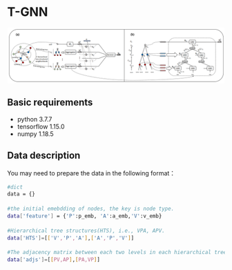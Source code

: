 # T-GNN

![](https://github.com/joe817/img/blob/master/TGNN.png)

## Basic requirements

* python 3.7.7
* tensorflow 1.15.0
* numpy 1.18.5

## Data description

You may need to prepare the data in the following format：

```bash
#dict
data = {} 

#the initial emebdding of nodes, the key is node type.
data['feature'] = {'P':p_emb, 'A':a_emb,'V':v_emb} 

#Hierarchical tree structures(HTS), i.e., VPA, APV.
data['HTS']=[['V','P','A'],['A','P','V']]

#The adjacency matrix between each two levels in each hierarchical tree
data['adjs']=[[PV,AP],[PA,VP]]
```
